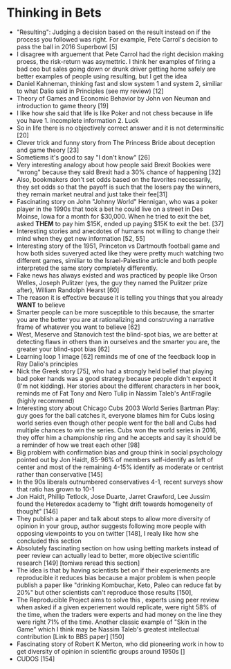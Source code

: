 # Thinking in Bets

- "Resulting": Judging a decision based on the result instead on if the process you followed was right. For example, Pete Carrol's decision to pass the ball in 2016 Superbowl [5]
- I disagree with arguement that Pete Carrol had the right decision making proess, the risk-return was asymettric. I think her examples of firing a bad ceo but sales going down or drunk driver getting home safely are better examples of people using resulting, but I get the idea
- Daniel Kahneman, thinking fast and slow system 1 and system 2, similiar to what Dalio said in Principles (see my review) [12]
- Theory of Games and Economic Behavior by John von Neuman and introduction to game theory [19]
- I like how she said that life is like Poker and not chess because in life you have 1. incomplete information 2. Luck
- So in life there is no objectively correct answer and it is not determinsitic [20]
- Clever trick and funny story from The Princess Bride about deception and game theory [23]
- Sometiems it's good to say "I don't know" [26]
- Very interesting analogy about how people said Brexit Bookies were "wrong" because they said Brexit had a 30% chance of happening [32]
- Also, bookmakers don't set odds based on the favorites necessarily, they set odds so that the payoff is such that the losers pay the winners, they remain market neutral and  just take their fee[31]
- Fascinating story on John "Johnny World" Hennigan, who was a poker player in the 1990s that took a bet he could live on a street in Des Moinse, Iowa for a month for $30,000. When he tried to exit the bet, asked **THEM** to pay him $15K, ended up paying $15K to exit the bet. [37]
- Interesting stories and anecdotes of humans not willing to change their mind when they get new information [52, 55]
- Interesting story of the 1951, Princeton vs Dartmouth football game and how both sides suveryed acted like they were pretty much watching two different games, similiar to the Israel-Palestine article and both people interpreted the same story completely differently.
- Fake news has always existed and was practiced by people like Orson Welles, Joseph Pulitzer (yes, the guy they named the Pulitzer prize after), William Randolph Hearst [60]
- The reason it is effective because it is telling you things that you already **WANT** to believe
- Smarter people can be more susceptible to this because, the smarter you are the better you are at rationalizing and construving a narrative frame of whatever you want to believe [62]
- West, Meserve and Stanovich test the blind-spot bias, we are better at detecting flaws in others than in ourselves and the smarter you are, the greater your blind-spot bias [62]
- Learning loop 1 image [62] reminds me of one of the feedback loop in Ray Dalio's principles
- Nick the Greek story [75], who had a strongly held belief that playing bad poker hands was a good strategy because people didn't expect it (I'm not kidding). Her stories about the different characters in her book, reminds me of Fat Tony and Nero Tulip in Nassim Taleb's AntiFragile (highly recommend)
- Interesting story about Chicago Cubs 2003 World Series Bartman Play: guy goes for the ball catches it, everyone blames him for Cubs losing world series even though other people went for the ball and Cubs had multiple chances to win the series. Cubs won the world series in 2016, they offer him a championship ring and he accepts and say it should be a reminder of how we treat each other [98]
- Big problem with confirmation bias and group think in social psychology pointed out by Jon Haidt, 85-96% of members self-identify as left of center and most of the remaining 4-15% identify as moderate or centrist rather than conservative [145]
- In the 90s liberals outnumbered conservatives 4-1, recent surveys show that ratio has grown to 10-1
- Jon Haidt, Phillip Tetlock, Jose Duarte, Jarret Crawford, Lee Jussim found the Heteredox academy to "fight drift towards homogeneity of thought" [146]
- They publish a paper and talk about steps to allow more diversity of opinion in your group, author suggests following more people with opposing viewpoints to you on twitter [148], I realy like how she concluded this section
- Absolutely fascinating section on how using betting markets instead of peer review can actually lead to better, more objective scientific research [149] [tomiwa reread this section]
- The idea is that by having scientists bet on if their experiements are reproducible it reduces bias because a major problem is when people publish a paper like "drinking Kombuchar, Keto, Paleo can reduce fat by 20%" but other scientists can't reproduce those results [150], 
- The Reproducible Project aims to solve this , experts using peer review when asked if a given experiement would replicate, were right 58% of the time, when the traders were experts and had money on the line they were right 71% of the time. Another classic example of "Skin in the Game" which I think may be Nassim Taleb's greatest intellectual contribution [Link to BBS paper] [150]
- Fascinating story of Robert K Merton, who did pioneering work in how to get diversity of opinion in scientific groups around 1950s []
- CUDOS [154]